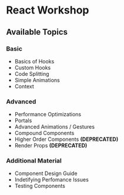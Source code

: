 # React Workshop

## Available Topics

### Basic

- Basics of Hooks
- Custom Hooks
- Code Splitting
- Simple Animations
- Context

### Advanced

- Performance Optimizations
- Portals
- Advanced Animations / Gestures
- Compound Components
- Higher Order Components **(DEPRECATED)**
- Render Props **(DEPRECATED)**

### Additional Material

- Component Design Guide
- Indetifying Perfomance Issues
- Testing Components

